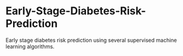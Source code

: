 # Early-Stage-Diabetes-Risk-Prediction
Early stage diabetes risk prediction using several supervised machine learning algorithms.
